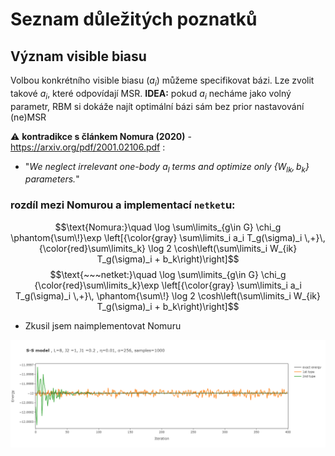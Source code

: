 # Seznam důležitých poznatků

## Význam visible biasu
Volbou konkrétního visible biasu ($a_i$) můžeme specifikovat bázi. Lze zvolit takové $a_i$, které odpovídají MSR. 
**IDEA:** pokud $a_i$ necháme jako volný parametr, RBM si dokáže najít optimální bázi sám bez prior nastavování (ne)MSR

:warning: **kontradikce s článkem Nomura (2020)** - https://arxiv.org/pdf/2001.02106.pdf :
- "*We neglect irrelevant one-body $a_l$ terms and optimize only $\{W_{lk}, b_{k}\}$ parameters.*"

### rozdíl mezi Nomurou a implementací `netket`u:

$$\text{Nomura:}\quad \log \sum\limits_{g\in G} \chi_g \phantom{\sum\!}\exp \left[{\color{gray} \sum\limits_i a_i T_g(\sigma)_i \,+}\, {\color{red}\sum\limits_k} \log 2 \cosh\left(\sum\limits_i W_{ik} T_g(\sigma)_i + b_k\right)\right]$$
$$\text{~~~netket:}\quad \log \sum\limits_{g\in G} \chi_g {\color{red}\sum\limits_k}\exp \left[{\color{gray} \sum\limits_i a_i T_g(\sigma)_i \,+}\, \phantom{\sum\!} \log 2 \cosh\left(\sum\limits_i W_{ik} T_g(\sigma)_i + b_k\right)\right]$$

- Zkusil jsem naimplementovat Nomuru

<img src="figures/NOMURAvsNETKET_N=8.png" width="700"/>
